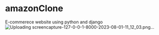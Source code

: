 # amazonClone
E-commerece website using python and django
![Uploading screencapture-127-0-0-1-8000-2023-08-01-11_12_03.png…]()
